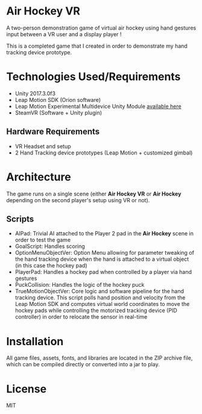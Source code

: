 # Air Hockey VR
A two-person demonstration game of virtual air hockey using hand gestures input between a VR user and a display player !

This is a completed game that I created in order to demonstrate my hand tracking device prototype.

# Technologies Used/Requirements
- Unity 2017.3.0f3
- Leap Motion SDK (Orion software)
- Leap Motion Experimental Multidevice Unity Module [available here](https://github.com/leapmotion/UnityModules/tree/feat-multi-device/Multidevice%20Service)
- SteamVR (Software + Unity plugin)

## Hardware Requirements
- VR Headset and setup
- 2 Hand Tracking device prototypes (Leap Motion + customized gimbal)

# Architecture
The game runs on a single scene (either **Air Hockey VR** or **Air Hockey** depending on the second player's setup using VR or not).

## Scripts
- AIPad: Trivial AI attached to the Player 2 pad in the **Air Hockey** scene in order to test the game
- GoalScript: Handles scoring
- OptionMenuObjectVer: Option Menu allowing for parameter tweaking of the hand tracking device when the hand is attached to a virtual object (in this case the hockey pad)
- PlayerPad: Handles a hockey pad when controlled by a player via hand gestures
- PuckCollision: Handles the logic of the hockey puck
- TrueMotionObjectVer: Core logic and software pipeline for the hand tracking device. This script polls hand position and velocity from the Leap Motion SDK and computes virtual world coordinates to move the hockey pads while controlling the motorized tracking device (PID controller) in order to relocate the sensor in real-time

# Installation
All game files, assets, fonts, and libraries are located in the ZIP archive file, which can be compiled directly or converted into a jar to play.

# License
MIT
